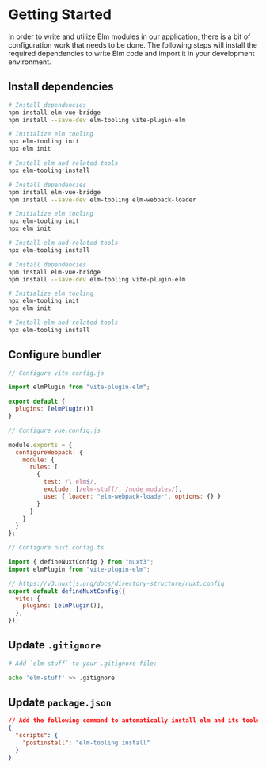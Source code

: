 # Getting Started

In order to write and utilize Elm modules in our application, there is a bit of configuration work that needs to be done. The following steps will install the required dependencies to write Elm code and import it in your development environment.

## Install dependencies

<CodeGroup>
  <CodeGroupItem title="Vite" active>
  
```bash
# Install dependencies
npm install elm-vue-bridge
npm install --save-dev elm-tooling vite-plugin-elm 

# Initialize elm tooling
npx elm-tooling init
npx elm init

# Install elm and related tools
npx elm-tooling install
```

  </CodeGroupItem>

  <CodeGroupItem title="Vue CLI">

```bash
# Install dependencies
npm install elm-vue-bridge
npm install --save-dev elm-tooling elm-webpack-loader

# Initialize elm tooling
npx elm-tooling init
npx elm init

# Install elm and related tools
npx elm-tooling install
```

  </CodeGroupItem>

  <CodeGroupItem title="Nuxt 3 (Vite)">
  
```bash
# Install dependencies
npm install elm-vue-bridge
npm install --save-dev elm-tooling vite-plugin-elm

# Initialize elm tooling
npx elm-tooling init
npx elm init

# Install elm and related tools
npx elm-tooling install
```
  
  </CodeGroupItem>

</CodeGroup>

## Configure bundler

<CodeGroup>
  <CodeGroupItem title="Vite" active>

```js
// Configure vite.config.js

import elmPlugin from "vite-plugin-elm";

export default {
  plugins: [elmPlugin()]
}
```

  </CodeGroupItem>

  <CodeGroupItem title="Vue CLI">

```js
// Configure vue.config.js

module.exports = {
  configureWebpack: {
    module: {
      rules: [
        {
          test: /\.elm$/,
          exclude: [/elm-stuff/, /node_modules/],
          use: { loader: "elm-webpack-loader", options: {} }
        }
      ]
    }
  }
};
```

  </CodeGroupItem>

  <CodeGroupItem title="Nuxt 3 (Vite)">

```js
// Configure nuxt.config.ts

import { defineNuxtConfig } from "nuxt3";
import elmPlugin from "vite-plugin-elm";

// https://v3.nuxtjs.org/docs/directory-structure/nuxt.config
export default defineNuxtConfig({
  vite: {
    plugins: [elmPlugin()],
  },
});

```
  
  </CodeGroupItem>
  
</CodeGroup>

## Update `.gitignore`

```bash
# Add `elm-stuff` to your .gitignore file:

echo 'elm-stuff' >> .gitignore
```

## Update `package.json`

```json
// Add the following command to automatically install elm and its tools
{
  "scripts": {
    "postinstall": "elm-tooling install"
  }
}
```
